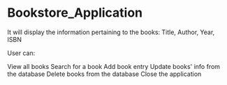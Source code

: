# Bookstore_Application

It will display the information pertaining to the books:
Title, Author, Year, ISBN

User can:

View all books
Search for a book
Add book entry
Update books' info from the database
Delete books from the database
Close the application
